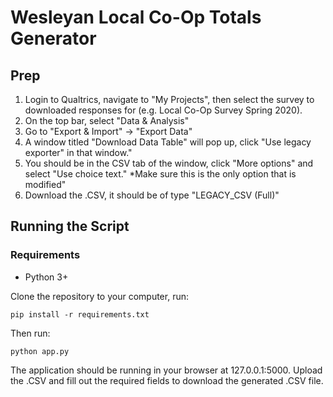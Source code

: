 # Wesleyan Local Co-Op Totals Generator

## Prep
1. Login to Qualtrics, navigate to "My Projects", then select the survey to downloaded responses for (e.g. Local Co-Op Survey Spring 2020).
2. On the top bar, select "Data & Analysis"
3. Go to "Export & Import" -> "Export Data"
4. A window titled "Download Data Table" will pop up, click "Use legacy exporter" in that window."
5. You should be in the CSV tab of the window, click "More options" and select "Use choice text." *Make sure this is the only option that is modified"
6. Download the .CSV, it should be of type "LEGACY_CSV (Full)"

## Running the Script
### Requirements
* Python 3+

Clone the repository to your computer, run:
```
pip install -r requirements.txt
```
Then run:
```
python app.py
```
The application should be running in your browser at 127.0.0.1:5000. Upload the .CSV and fill out the required fields to download the generated .CSV file.
